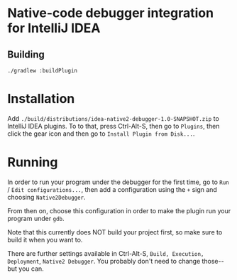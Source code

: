 # Native-code debugger integration for IntelliJ IDEA

## Building

    ./gradlew :buildPlugin

# Installation

Add `./build/distributions/idea-native2-debugger-1.0-SNAPSHOT.zip` to IntelliJ IDEA plugins. To to that, press Ctrl-Alt-S, then go to `Plugins`, then click the gear icon and then go to `Install Plugin from Disk...`.

# Running

In order to run your program under the debugger for the first time, go to `Run` / `Edit configurations...`, then add a configuration using the `+` sign and choosing `Native2Debugger`. 

From then on, choose this configuration in order to make the plugin run your program under `gdb`.

Note that this currently does NOT build your project first, so make sure to build it when you want to.

There are further settings available in Ctrl-Alt-S, `Build, Execution, Deployment`, `Native2 Debugger`. You probably don't need to change those--but you can.
